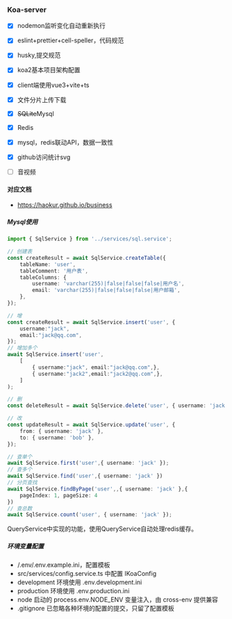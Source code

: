 ### Koa-server

- [x] nodemon监听变化自动重新执行
- [x] eslint+prettier+cell-speller，代码规范
- [x] husky,提交规范
- [x] koa2基本项目架构配置
- [x] client端使用vue3+vite+ts
- [x] 文件分片上传下载
- [x] ~~SQLite~~Mysql
- [x] Redis
- [x] mysql，redis联动API，数据一致性
- [x] github访问统计svg
- [ ] 音视频


#### 对应文档

- <a href="https://haokur.github.io/business" target="_blank">https://haokur.github.io/business</a>

##### Mysql使用

```typescript
import { SqlService } from '../services/sql.service';

// 创建表
const createResult = await SqlService.createTable({
    tableName: 'user',
    tableComment: '用户表',
    tableColumns: {
        username: 'varchar(255)|false|false|false|用户名',
        email: 'varchar(255)|false|false|false|用户邮箱',
    },
});

// 增
const createResult = await SqlService.insert('user', {
    username:"jack",
    email:"jack@qq.com",
});
// 增加多个
await SqlService.insert('user', 
    [
        { username:"jack", email:"jack@qq.com",},
        { username:"jack2",email:"jack2@qq.com",},
    ]
);

// 删
const deleteResult = await SqlService.delete('user', { username: 'jack' });

// 改
const updateResult = await SqlService.update('user', {
    from: { username: 'jack' },
    to: { username: 'bob' },
});

// 查单个
await SqlService.first('user',{ username: 'jack' });
// 查多个
await SqlService.find('user',{ username: 'jack' })
// 分页查找
await SqlService.findByPage('user',,{ username: 'jack' },{
    pageIndex: 1, pageSize: 4
})
// 查总数
await SqlService.count('user', { username: 'jack' });

```

QueryService中实现的功能，使用QueryService自动处理redis缓存。

##### 环境变量配置

- /.env/.env.example.ini，配置模板
- src/services/config.service.ts 中配置 IKoaConfig
- development 环境使用 .env.development.ini
- production 环境使用 .env.production.ini
- node 启动的 process.env.NODE_ENV 变量注入，由 cross-env 提供兼容
- .gitignore 已忽略各种环境的配置的提交，只留了配置模板
